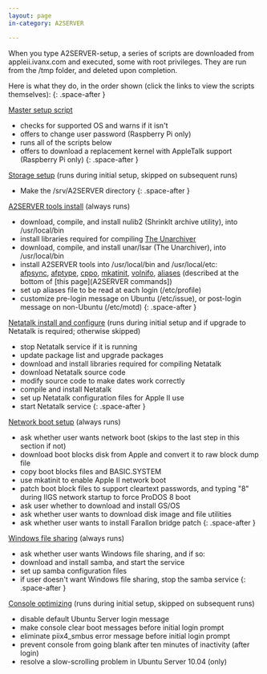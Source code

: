 ```yaml
---
layout: page
in-category: A2SERVER

---
```


When you type A2SERVER-setup, a series of scripts are downloaded from
appleii.ivanx.com and executed, some with root privileges. They are run from
the /tmp folder, and deleted upon completion.

Here is what they do, in the order shown (click the links to view the scripts
themselves):
{: .space-after }

[Master setup script](setup/index.txt)

* checks for supported OS and warns if it isn't
* offers to change user password (Raspberry Pi only)
* runs all of the scripts below
* offers to download a replacement kernel with AppleTalk support (Raspberry Pi
  only)
{: .space-after }

[Storage setup](scripts/a2server-1-storage.txt) (runs during initial setup, skipped on subsequent runs)

* Make the /srv/A2SERVER directory
{: .space-after }

[A2SERVER tools install](scripts/a2server-2-tools.txt) (always runs)

<!--
* update package list and upgrade packages (apt-get update/upgrade)
-->
* download, compile, and install nulib2 (ShrinkIt archive utility), into
  /usr/local/bin
* install libraries required for compiling [The Unarchiver][]
* download, compile, and install unar/lsar (The Unarchiver), into
  /usr/local/bin
* install A2SERVER tools into /usr/local/bin and /usr/local/etc:  
  [afpsync](scripts/tools/afpsync.txt),
  [afptype](scripts/tools/afptype.txt),
  [cppo](scripts/tools/cppo.txt),
  [mkatinit](scripts/tools/mkatinit.txt),
  [volnifo](scripts/tools/mkvolinfo.txt),
  [aliases](scripts/tools/a2server-aliases.txt) (described at the bottom of
  [this page](A2SERVER commands])
* set up aliases file to be read at each login (/etc/profile)
* customize pre-login message on Ubuntu (/etc/issue), or post-login message on
  non-Ubuntu (/etc/motd)
{: .space-after }

[Netatalk install and configure](scripts/a2server-3-sharing.txt) (runs during
initial setup and if upgrade to Netatalk is required; otherwise skipped)

* stop Netatalk service if it is running
* update package list and upgrade packages
* download and install libraries required for compiling Netatalk
* download Netatalk source code
* modify source code to make dates work correctly
* compile and install Netatalk
* set up Netatalk configuration files for Apple II use
* start Netatalk service
{: .space-after }

[Network boot setup](scripts/a2server-5-netboot.txt) (always runs)

* ask whether user wants network boot (skips to the last step in this section
  if not)
* download boot blocks disk from Apple and convert it to raw block dump file
* copy boot blocks files and BASIC.SYSTEM
* use mkatinit to enable Apple II network boot
* patch boot block files to support cleartext passwords, and typing "8"
  during IIGS network startup to force ProDOS 8 boot
* ask user whether to download and install GS/OS
* ask whether user wants to download disk image and file utilities
* ask whether user wants to install Farallon bridge patch
{: .space-after }

[Windows file sharing](scripts/a2server-6-samba.txt) (always runs)

* ask whether user wants Windows file sharing, and if so:
* download and install samba, and start the service
* set up samba configuration files
* if user doesn't want Windows file sharing, stop the samba service
{: .space-after }

[Console optimizing](scripts/a2server-7-console.txt) (runs during initial
setup, skipped on subsequent runs)

* disable default Ubuntu Server login message
* make console clear boot messages before initial login prompt
* eliminate piix4\_smbus error message before initial login prompt
* prevent console from going blank after ten minutes of inactivity (after
  login)
* resolve a slow-scrolling problem in Ubuntu Server 10.04 (only)

[The Unarchiver]: http://wakaba.c3.cx/s/apps/unarchiver.html
[A2SERVER commands]: a2server_commands.html
